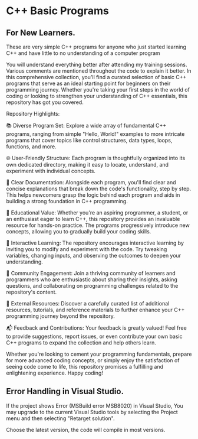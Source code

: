 # C++ Basic Programs
## For New Learners.     
   
These are very simple C++ programs for anyone who just started learning C++ and have little to no understanding of a computer program

You will understand everything better after attending my training sessions.
Various comments are mentioned throughout the code to explain it better.
In this comprehensive collection, you'll find a curated selection of basic C++ programs that serve as an ideal starting point for beginners on their programming journey. Whether you're taking your first steps in the world of coding or looking to strengthen your understanding of C++ essentials, this repository has got you covered.

Repository Highlights:

📚 Diverse Program Set: Explore a wide array of fundamental C++ programs, ranging from simple "Hello, World!" examples to more intricate programs that cover topics like control structures, data types, loops, functions, and more.

🌐 User-Friendly Structure: Each program is thoughtfully organized into its own dedicated directory, making it easy to locate, understand, and experiment with individual concepts.

📝 Clear Documentation: Alongside each program, you'll find clear and concise explanations that break down the code's functionality, step by step. This helps newcomers grasp the logic behind each program and aids in building a strong foundation in C++ programming.

🚀 Educational Value: Whether you're an aspiring programmer, a student, or an enthusiast eager to learn C++, this repository provides an invaluable resource for hands-on practice. The programs progressively introduce new concepts, allowing you to gradually build your coding skills.

🔄 Interactive Learning: The repository encourages interactive learning by inviting you to modify and experiment with the code. Try tweaking variables, changing inputs, and observing the outcomes to deepen your understanding.

📣 Community Engagement: Join a thriving community of learners and programmers who are enthusiastic about sharing their insights, asking questions, and collaborating on programming challenges related to the repository's content.

🔗 External Resources: Discover a carefully curated list of additional resources, tutorials, and reference materials to further enhance your C++ programming journey beyond the repository.

📬 Feedback and Contributions: Your feedback is greatly valued! Feel free to provide suggestions, report issues, or even contribute your own basic C++ programs to expand the collection and help others learn.

Whether you're looking to cement your programming fundamentals, prepare for more advanced coding concepts, or simply enjoy the satisfaction of seeing code come to life, this repository promises a fulfilling and enlightening experience. Happy coding!

## Error Handling in Visual Studio.

If the project shows Error (MSBuild error MSB8020) in Visual Studio, 
You may upgrade to the current Visual Studio tools by selecting the 
Project menu and then selecting "Retarget solution".

Choose the latest version, the code will compile in most versions.
